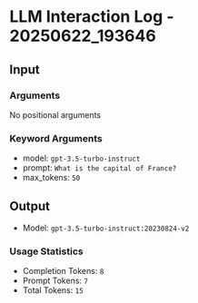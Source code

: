 # LLM Interaction Log - 20250622_193646

## Input

### Arguments

No positional arguments

### Keyword Arguments
- model: `gpt-3.5-turbo-instruct`
- prompt: `What is the capital of France?`
- max_tokens: `50`

## Output

- Model: `gpt-3.5-turbo-instruct:20230824-v2`

### Usage Statistics
- Completion Tokens: `8`
- Prompt Tokens: `7`
- Total Tokens: `15`
